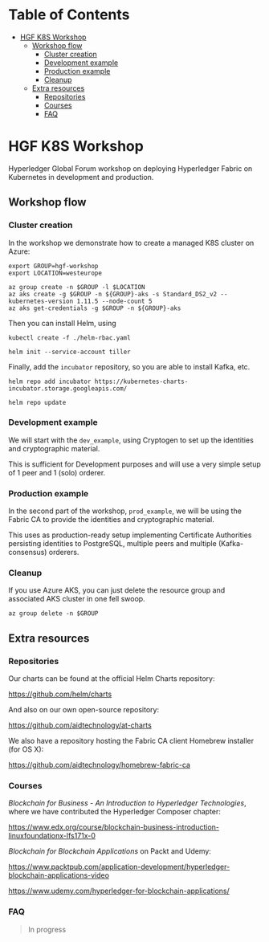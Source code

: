 Table of Contents
=================

   * [HGF K8S Workshop](#hgf-k8s-workshop)
      * [Workshop flow](#workshop-flow)
         * [Cluster creation](#cluster-creation)
         * [Development example](#development-example)
         * [Production example](#production-example)
         * [Cleanup](#cleanup)
      * [Extra resources](#extra-resources)
         * [Repositories](#repositories)
         * [Courses](#courses)
         * [FAQ](#faq)


# HGF K8S Workshop

Hyperledger Global Forum workshop on deploying Hyperledger Fabric on Kubernetes in development and production.

## Workshop flow

### Cluster creation

In the workshop we demonstrate how to create a managed K8S cluster on Azure:

    export GROUP=hgf-workshop
    export LOCATION=westeurope

    az group create -n $GROUP -l $LOCATION
    az aks create -g $GROUP -n ${GROUP}-aks -s Standard_DS2_v2 --kubernetes-version 1.11.5 --node-count 5
    az aks get-credentials -g $GROUP -n ${GROUP}-aks

Then you can install Helm, using

    kubectl create -f ./helm-rbac.yaml

    helm init --service-account tiller

Finally, add the `incubator` repository, so you are able to install Kafka, etc.

    helm repo add incubator https://kubernetes-charts-incubator.storage.googleapis.com/

    helm repo update

### Development example

We will start with the `dev_example`, using Cryptogen to set up the identities and cryptographic material.

This is sufficient for Development purposes and will use a very simple setup of 1 peer and 1 (solo) orderer.

### Production example

In the second part of the workshop, `prod_example`, we will be using the Fabric CA to provide the identities and cryptographic material.

This uses as production-ready setup implementing Certificate Authorities persisting identities to PostgreSQL, multiple peers and multiple (Kafka-consensus) orderers.

### Cleanup

If you use Azure AKS, you can just delete the resource group and associated AKS cluster in one fell swoop.

    az group delete -n $GROUP

## Extra resources

### Repositories

Our charts can be found at the official Helm Charts repository:

https://github.com/helm/charts

And also on our own open-source repository:

https://github.com/aidtechnology/at-charts

We also have a repository hosting the Fabric CA client Homebrew installer (for OS X):

https://github.com/aidtechnology/homebrew-fabric-ca

### Courses

*Blockchain for Business - An Introduction to Hyperledger Technologies*, where we have contributed the Hyperledger Composer chapter:

https://www.edx.org/course/blockchain-business-introduction-linuxfoundationx-lfs171x-0

*Blockchain for Blockchain Applications* on Packt and Udemy:

https://www.packtpub.com/application-development/hyperledger-blockchain-applications-video

https://www.udemy.com/hyperledger-for-blockchain-applications/

### FAQ

> In progress
